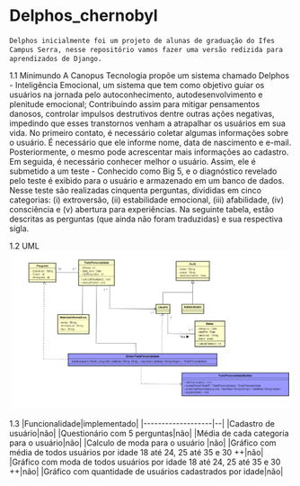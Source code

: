 # Delphos_chernobyl
```
Delphos inicialmente foi um projeto de alunas de graduação do Ifes Campus Serra, nesse repositório vamos fazer uma versão redizida para aprendizados de Django.
```
1.1 Minimundo
A Canopus Tecnologia propõe um sistema chamado Delphos - Inteligência Emocional, um sistema que tem como objetivo guiar os usuários na jornada pelo autoconhecimento, autodesenvolvimento e plenitude emocional; Contribuindo assim para mitigar pensamentos danosos, controlar impulsos destrutivos dentre outras ações negativas, impedindo que esses transtornos venham a atrapalhar os usuários em sua vida. No primeiro contato, é necessário coletar algumas informações sobre o usuário. É necessário que ele informe nome, data de nascimento e e-mail. Posteriormente, o mesmo pode acrescentar mais informações ao cadastro. Em seguida, é necessário conhecer melhor o usuário. Assim, ele é submetido a um teste - Conhecido como Big 5, e o diagnóstico revelado pelo teste é exibido para o usuário e armazenado em um banco de dados. Nesse teste são realizadas cinquenta perguntas, divididas em cinco categorias: (i) extroversão, (ii) estabilidade emocional, (iii) afabilidade, (iv) consciência e (v) abertura para experiências. Na seguinte tabela, estão descritas as perguntas (que ainda não foram traduzidas) e sua respectiva sigla.

1.2 UML
![Diagrama UML](./UML.png)

1.3
|Funcionalidade|implementado|
|-------------------|--|
|Cadastro de usuário|não|
|Questionário com 5 perguntas|não|
|Média de cada categoria para o usuário|não|
|Calculo de moda para o usuário |não|
|Gráfico com média de todos usuários por idade 18 até 24, 25 até 35 e 30 ++|não|
|Gráfico com moda de todos usuários por idade 18 até 24, 25 até 35 e 30 ++|não|
|Gráfico com quantidade de usuários cadastrados por idade|não|
